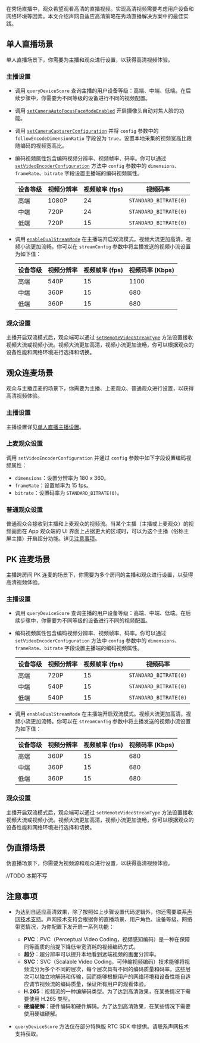 在秀场直播中，观众希望观看高清的直播视频。实现高清视频需要考虑用户设备和网络环境等因素。本文介绍声网自适应高清策略在秀场直播解决方案中的最佳实践。


## 单人直播场景

单人直播场景下，你需要为主播和观众进行设置，以获得高清视频体验。

### 主播设置

- 调用 `queryDeviceScore` 查询主播的用户设备等级：高端、中端、低端。在后续步骤中，你需要为不同等级的设备进行不同的视频配置。

- 调用 [`setCameraAutoFocusFaceModeEnabled`](https://docportal.shengwang.cn/cn/live-streaming-premium-4.x/API%20Reference/java_ng/API/toc_video_device_management.html#api_irtcengine_setcameraautofocusfacemodeenabled) 开启摄像头自动对焦人脸的功能。

- 调用 [`setCameraCapturerConfiguration`](https://docportal.shengwang.cn/cn/live-streaming-premium-4.x/API%20Reference/java_ng/API/toc_video_device_management.html#api_irtcengine_setcameracapturerconfiguration) 并将 `config` 参数中的 `followEncodeDimensionRatio` 字段设为 `true`，设置本地采集的视频宽高比跟随编码的视频宽高比。

- 编码视频属性包含编码视频分辨率、视频帧率、码率。你可以通过 [`setVideoEncoderConfiguration`](https://docportal.shengwang.cn/cn/live-streaming-premium-4.x/API%20Reference/java_ng/API/toc_video_process.html#api_irtcengine_setvideoencoderconfiguration) 方法中 `config` 参数中的 `dimensions`、`frameRate`、`bitrate` 字段设置主播端的编码视频属性。

    | 设备等级 | 视频分辨率  | 视频帧率 (fps)   | 视频码率  |
    | ---- | ----- | ------ | ------------------- |
    | 高端   | 1080P | 24 | `STANDARD_BITRATE(0)` |
    | 中端   | 720P  | 24 | `STANDARD_BITRATE(0)` |
    | 低端   | 720P  | 15 | `STANDARD_BITRATE(0)` |

- 调用 [`enableDualStreamMode`](https://docportal.shengwang.cn/cn/live-streaming-premium-4.x/API%20Reference/java_ng/API/toc_stream_management.html#api_irtcengine_enabledualstreammode3) 在主播端开启双流模式。视频大流更加高清，视频小流更加流畅。你可以在 `streamConfig` 参数中将主播发送的视频小流设置为如下值：

    | 设备等级 | 视频分辨率  | 视频帧率 (fps)   | 视频码率 (Kbps)  |
    | ---- |----- | ------ | -------|
    | 高端  |540P | 15 | 1100 |
    | 中端  |360P  | 15 | 680 |
    | 低端  |360P  | 15 | 680 |


### 观众设置

主播开启双流模式后，观众端可以通过 [`setRemoteVideoStreamType`](https://docportal.shengwang.cn/cn/live-streaming-premium-4.x/API%20Reference/java_ng/API/toc_stream_management.html#api_irtcengine_setremotevideostreamtype) 方法设置接收视频大流或视频小流。视频大流更加高清，视频小流更加流畅，你可以根据观众的设备性能和网络环境进行选择和切换。


## 观众连麦场景

观众与主播连麦的场景下，你需要为主播、上麦观众、普通观众进行设置，以获得高清视频体验。

### 主播设置

主播设置详见[单人直播主播设置](#主播设置)。

### 上麦观众设置

调用 `setVideoEncoderConfiguration` 并通过 `config` 参数中如下字段设置编码视频属性：

- `dimensions`：设置分辨率为 180 x 360。
- `frameRate`：设置帧率为 15 fps。
- `bitrate`：设置码率为 `STANDARD_BITRATE(0)`。


### 普通观众设置

普通观众会接收到主播和上麦观众的视频流。当某个主播（主播或上麦观众）的视频画面在 App 观众端的 UI 界面上占据更大的区域时，可以为这个主播（俗称主屏主播）开启超分功能。详见[注意事项](#注意事项)。

## PK 连麦场景

主播跨房间 PK 连麦的场景下，你需要为多个房间的主播和观众进行设置，以获得高清视频体验。

### 主播设置

- 调用 `queryDeviceScore` 查询主播的用户设备等级：高端、中端、低端。在后续步骤中，你需要为不同等级的设备进行不同的视频配置。

- 编码视频属性包含编码视频分辨率、视频帧率、码率。你可以通过 `setVideoEncoderConfiguration` 方法中 `config` 参数中的 `dimensions`、`frameRate`、`bitrate` 字段设置主播端的编码视频属性。

    | 设备等级 | 视频分辨率  | 视频帧率 (fps)   | 视频码率  |
    | ---- | ----- | ------ | ------------------- |
    | 高端   | 720P | 15 | `STANDARD_BITRATE(0)` |
    | 中端   | 540P  | 15 | `STANDARD_BITRATE(0)` |
    | 低端   | 540P  | 15 | `STANDARD_BITRATE(0)` |

- 调用 `enableDualStreamMode` 在主播端开启双流模式。视频大流更加高清，视频小流更加流畅。你可以在 `streamConfig` 参数中将主播发送的视频小流设置为如下值：

    | 设备等级 | 视频分辨率  | 视频帧率 (fps)   | 视频码率 (Kbps)  |
    | ---- |----- | ------ | -------|
    | 高端  |360P | 15 | 680 |
    | 中端  |360P  | 15 | 680 |
    | 低端  |360P  | 15 | 680 |

### 观众设置

主播开启双流模式后，观众端可以通过 `setRemoteVideoStreamType` 方法设置接收视频大流或视频小流。视频大流更加高清，视频小流更加流畅，你可以根据观众的设备性能和网络环境进行选择和切换。

## 伪直播场景

伪直播场景下，你需要为视频源和观众进行设置，以获得高清视频体验。

//TODO 本期不写

## 注意事项

- 为达到自适应高清效果，除了按照如上步骤设置代码逻辑外，你还需要联系[声网技术支持](https://docs.agora.io/cn/Agora%20Platform/ticket?platform=All%20Platforms)。声网技术支持会根据你的直播场景、用户角色、设备等级、网络带宽情况，为你配置下发开启一系列功能：

    - **PVC**：PVC（Perceptual Video Coding，视频感知编码）是一种在保障同等画质的前提下降低带宽消耗的视频编码方式。
    - **超分**：超分辨率可以提升本地看到远端视频的画面分辨率。
    - **SVC**：SVC（Scalable Video Coding，可伸缩视频编码）技术能够将视频流分为多个不同的层次，每个层次具有不同的编码质量和码率。这些层次可以独立地解码和传输，因而能够根据用户的网络环境和设备性能自适应调节视频流的编码质量，保证所有用户的观看体验。
    - **H.265**：视频流的一种编解码类型。为了达到高清效果，在某些情况下需要使用 H.265 类型。
    - **硬编硬解**：硬件编码和硬件解码。为了达到高清效果，在某些情况下需要使用硬编硬解。

- `queryDeviceScore` 方法仅在部分特殊版 RTC SDK 中提供。请联系声网技术支持获取。